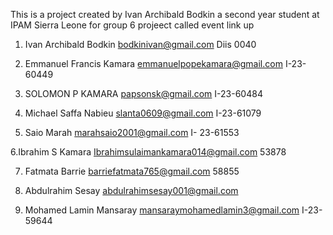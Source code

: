 This is a project created by Ivan Archibald Bodkin a second year student at IPAM Sierra Leone for group 6 projeect called event link up
 
1. Ivan Archibald Bodkin bodkinivan@gmail.com Diis 0040 
 
 2. Emmanuel Francis Kamara  emmanuelpopekamara@gmail.com 
I-23-60449

3. SOLOMON P KAMARA papsonsk@gmail.com I-23-60484

4. ⁠Michael Saffa Nabieu 
   slanta0609@gmail.com
    I-23-61079

 5. Saio Marah 
marahsaio2001@gmail.com 
I- 23-61553

6.Ibrahim S Kamara 
Ibrahimsulaimankamara014@gmail.com 
53878

7. Fatmata Barrie barriefatmata765@gmail.com 58855

8. Abdulrahim Sesay  abdulrahimsesay001@gmail.com

8. Mohamed Lamin Mansaray mansaraymohamedlamin3@gmail.com 
I-23-59644
